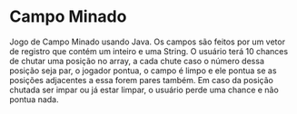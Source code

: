 # Campo Minado
Jogo de Campo Minado usando Java. Os campos são feitos por um vetor de registro que contém um inteiro e uma String. O usuário terá 10 chances de chutar uma posição no array, a cada chute caso o número dessa posição seja par, o jogador pontua, o campo é limpo e ele pontua se as posições adjacentes a essa forem pares também.  Em caso da posição chutada ser impar ou já estar limpar, o usuário perde uma chance e não pontua nada.
